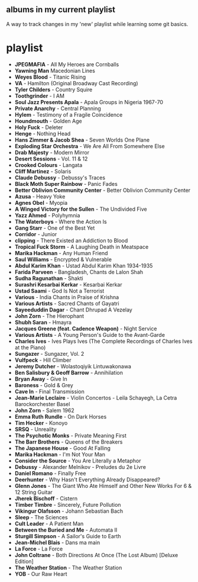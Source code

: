 ## albums in my current playlist

A way to track changes in my 'new' playlist while learning some git basics.

# playlist
- **JPEGMAFIA** - All My Heroes are Cornballs
- **Yawning Man** Macedonian Lines
- **Weyes Blood** - Titanic Rising
- **VA** - Hamilton (Original Broadway Cast Recording)
- **Tyler Childers** - Country Squire
- **Toothgrinder** - I AM
- **Soul Jazz Presents Apala** - Apala Groups in Nigeria 1967-70
- **Private Anarchy** - Central Planning
- **Hylem** - Testimony of a Fragile Coincidence
- **Houndmouth** - Golden Age
- **Holy Fuck** - Deleter
- **Henge** - Nothing Head
- **Hans Zimmer & Jacob Shea** - Seven Worlds One Plane 
- **Exploding Star Orchestra** - We Are All From Somewhere Else
- **Drab Majesty** - Modern Mirror
- **Desert Sessions** - Vol. 11 & 12
- **Crooked Colours** - Langata
- **Cliff Martinez** - Solaris
- **Claude Debussy** - Debussy's Traces
- **Black Moth Super Rainbow** - Panic Fades
- **Better Oblivion Community Center** - Better Oblivion Community Center
- **Azusa** - Heavy Yoke
- **Agnes Obel** - Myopia
- **A Winged Victory for the Sullen** - The Undivided Five
- **Yazz Ahmed** - Polyhymnia
- **The Waterboys** - Where the Action Is
- **Gang Starr** - One of the Best Yet
- **Corridor** - Junior
- **clipping** - There Existed an Addiction to Blood
- **Tropical Fuck Storm** - A Laughing Death in Meatspace
- **Marika Hackman** - Any Human Friend
- **Saul Williams** - Encrypted & Vulnerable
- **Abdul Karim Khan** - Ustad Abdul Karim Khan 1934-1935
- **Farida Parveen** - Bangladesh, Chants de Lalon Shah
- **Sudha Ragunathan** - Shakti
- **Surashri Kesarbai Kerkar** - Kesarbai Kerkar
- **Ustad Saami** - God Is Not a Terrorist
- **Various** - India Chants in Praise of Krishna
- **Various Artists** - Sacred Chants of Gayatri
- **Sayeeduddin Dagar** - Chant Dhrupad A Vezelay
- **John Zorn** - The Hierophant
- **Shubh Saran** - Hmayra
- **Jacques Greene (feat. Cadence Weapon)** - Night Service
- **Various Artists** - A Young Person's Guide to the Avant-Garde
- **Charles Ives** - Ives Plays Ives (The Complete Recordings of Charles Ives at the Piano)
- **Sungazer** - Sungazer, Vol. 2
- **Vulfpeck** - Hill Climber
- **Jeremy Dutcher** - Wolastoqiyik Lintuwakonawa
- **Ben Salisbury & Geoff Barrow** - Annihilation
- **Bryan Away** - Give In
- **Baroness** - Gold & Grey
- **Cave In** - Final Transmission
- **Jean-Marie Leclaire** - Violin Concertos - Leila Schayegh, La Cetra Barockorchester Basel
- **John Zorn** - Salem 1962
- **Emma Ruth Rundle** - On Dark Horses
- **Tim Hecker** - Konoyo
- **SRSQ** - Unreality
- **The Psychotic Monks** - Private Meaning First
- **The Barr Brothers** - Queens of the Breakers
- **The Japanese House** - Good At Falling
- **Marika Hackman** - I'm Not Your Man
- **Consider the Source** - You Are Literally a Metaphor
- **Debussy** - Alexander Melnikov - Preludes du 2e Livre
- **Daniel Romano** - Finally Free
- **Deerhunter** - Why Hasn't Everything Already Disappeared?
- **Glenn Jones** - The Giant Who Ate Himself and Other New Works For 6 & 12 String Guitar
- **Jherek Bischoff** - Cistern
- **Timber Timbre** - Sincerely, Future Pollution
- **Vikingur Olafsson** - Johann Sebastian Bach
- **Sleep** - The Sciences
- **Cult Leader** - A Patient Man
- **Between the Buried and Me** - Automata II
- **Sturgill Simpson** - A Sailor's Guide to Earth
- **Jean-Michel Blais** - Dans ma main
- **La Force** - La Force
- **John Coltrane** - Both Directions At Once (The Lost Album) [Deluxe Edition]
- **The Weather Station** - The Weather Station
- **YOB** - Our Raw Heart
